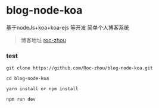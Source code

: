# blog-node-koa
基于nodeJs+koa+koa-ejs 等开发 简单个人博客系统

> 博客地址 [roc-zhou](https://www.zhouhaipeng.com/)

### test
```
git clone https://github.com/Roc-zhou/blog-node-koa.git

cd blog-node-koa

yarn install or npm install

npm run dev
```